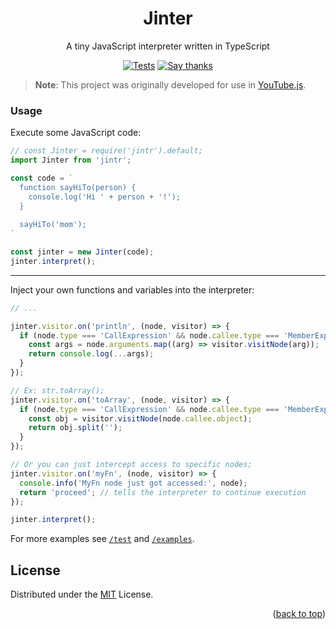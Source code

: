 [actions]: https://github.com/LuanRT/Jinter/actions
[say-thanks]: https://saythanks.io/to/LuanRT

<h1 align=center>Jinter</h1>

<p align=center>A tiny JavaScript interpreter written in TypeScript

<div align="center">

  [![Tests](https://github.com/LuanRT/Jinter/actions/workflows/node.js.yml/badge.svg?branch=main)][actions]
  [![Say thanks](https://img.shields.io/badge/Say%20Thanks-!-1EAEDB.svg)][say-thanks]

</div>

> **Note**: This project was originally developed for use in [YouTube.js](https://github.com/LuanRT/YouTube.js).

### Usage

Execute some JavaScript code:
```ts
// const Jinter = require('jintr').default;
import Jinter from 'jintr';

const code = `
  function sayHiTo(person) {
    console.log('Hi ' + person + '!');
  }
  
  sayHiTo('mom');
`

const jinter = new Jinter(code);
jinter.interpret();
```
---
Inject your own functions and variables into the interpreter:
```ts
// ...

jinter.visitor.on('println', (node, visitor) => {
  if (node.type === 'CallExpression' && node.callee.type === 'MemberExpression') {
    const args = node.arguments.map((arg) => visitor.visitNode(arg));
    return console.log(...args);
  }
});

// Ex: str.toArray();
jinter.visitor.on('toArray', (node, visitor) => {
  if (node.type === 'CallExpression' && node.callee.type === 'MemberExpression') {
    const obj = visitor.visitNode(node.callee.object);
    return obj.split('');    
  }  
});

// Or you can just intercept access to specific nodes;
jinter.visitor.on('myFn', (node, visitor) => {
  console.info('MyFn node just got accessed:', node);
  return 'proceed'; // tells the interpreter to continue execution 
});

jinter.interpret();
```

For more examples see [`/test`](https://github.com/LuanRT/Jinter/tree/main/test) and [`/examples`](https://github.com/LuanRT/Jinter/tree/main/examples).

## License
Distributed under the [MIT](https://choosealicense.com/licenses/mit/) License.

<p align="right">
  (<a href="#top">back to top</a>)
</p>
